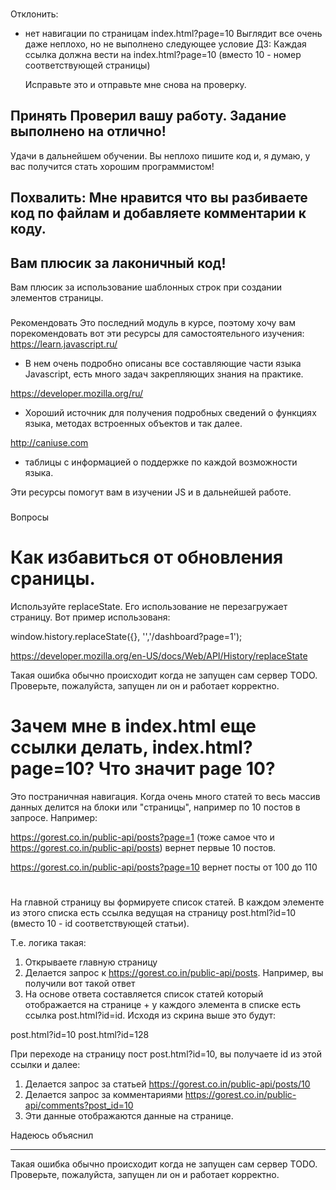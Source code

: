 ###
Отклонить:
- нет навигации по страницам index.html?page=10
    Выглядит все очень даже неплохо, но не выполнено следующее условие ДЗ:
    Каждая ссылка должна вести на index.html?page=10 (вместо 10 - номер соответствующей страницы)

    Исправьте это и отправьте мне снова на проверку.



###
Принять
Проверил вашу работу. Задание выполнено на отлично!
---
Удачи в дальнейшем обучении. Вы неплохо пишите код и, я думаю, у вас получится стать хорошим программистом!



###
Похвалить:
Мне нравится что вы разбиваете код по файлам и добавляете комментарии к коду.
---
Вам плюсик за лаконичный код!
---
Вам плюсик за использование шаблонных строк при создании элементов страницы.

###
Рекомендовать
Это последний модуль в курсе, поэтому хочу вам порекомендовать вот эти ресурсы для самостоятельного изучения:
https://learn.javascript.ru/
 - В нем очень подробно описаны все составляющие части языка Javascript, есть много задач закрепляющих знания на практике.

https://developer.mozilla.org/ru/
 - Хороший источник для получения подробных сведений о функциях языка, методах встроенных объектов и так далее.

http://caniuse.com
 - таблицы с информацией о поддержке по каждой возможности языка.

Эти ресурсы помогут вам в изучении JS и в дальнейшей работе.


###
Вопросы
# Как избавиться от обновления сраницы.
Используйте replaceState. Его использование не перезагружает страницу. Вот пример использованя:

window.history.replaceState({}, '','/dashboard?page=1');

https://developer.mozilla.org/en-US/docs/Web/API/History/replaceState

Такая ошибка обычно происходит когда не запущен сам сервер TODO. Проверьте, пожалуйста, запущен ли он и работает корректно.

# Зачем мне в index.html еще ссылки делать, index.html?page=10? Что значит page 10?
Это постраничная навигация. Когда очень много статей то весь массив данных делится на блоки или "страницы", например по 10 постов в запросе. Например:

https://gorest.co.in/public-api/posts?page=1 (тоже самое что и https://gorest.co.in/public-api/posts) вернет первые 10 постов.

https://gorest.co.in/public-api/posts?page=10 вернет посты от 100 до 110

#
На главной страницу вы формируете список статей. В каждом элементе из этого списка есть ссылка ведущая на страницу post.html?id=10 (вместо 10 - id соответствующей статьи).

Т.е. логика такая:

1. Открываете главную страницу
2. Делается запрос к https://gorest.co.in/public-api/posts. Например, вы получили вот такой ответ
3. На основе ответа составляется список статей который отображается на странице + у каждого элемента в списке есть ссылка post.html?id=id. Исходя из скрина выше это будут:

post.html?id=10
post.html?id=128

При переходе на страницу пост post.html?id=10, вы получаете id из этой ссылки и далее:
1. Делается запрос за статьей https://gorest.co.in/public-api/posts/10
2. Делается запрос за комментариями https://gorest.co.in/public-api/comments?post_id=10
3. Эти данные отображаются данные на странице.

Надеюсь объяснил   

---
Такая ошибка обычно происходит когда не запущен сам сервер TODO. Проверьте, пожалуйста, запущен ли он и работает корректно.
